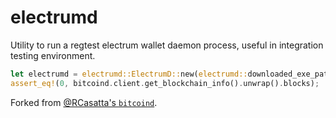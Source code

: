 # electrumd

Utility to run a regtest electrum wallet daemon process, useful in integration testing environment.

```rust
let electrumd = electrumd::ElectrumD::new(electrumd::downloaded_exe_path().unwrap()).unwrap();
assert_eq!(0, bitcoind.client.get_blockchain_info().unwrap().blocks);
```

Forked from [@RCasatta's `bitcoind`](https://github.com/RCasatta/bitcoind).